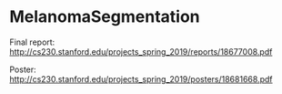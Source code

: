 # MelanomaSegmentation

Final report:
http://cs230.stanford.edu/projects_spring_2019/reports/18677008.pdf

Poster:
http://cs230.stanford.edu/projects_spring_2019/posters/18681668.pdf
